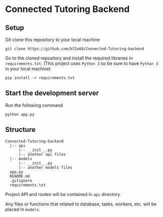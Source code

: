 # Connected Tutoring Backend

## Setup

Git clone this repository to your local machine

```git clone https://github.com/b72u68/Connected-Tutoring-backend```

Go to the cloned repository and install the required libraries in `requirements.txt`. 
(This project uses `Python 3` so be sure to have `Python 3` in your local machine)

```pip install -r requirements.txt```

## Start the development server

Run the following command

```python app.py```

## Structure

```
Connected-Tutoring-backend
  |-- api
      |-- __init__.py
      |-- another api files
  |-- models
      |-- __init__.py
      |-- another models files
  app.py
  README.md
  .gitignore
  requirements.txt
```
  
Project API and routes will be contained in `api` directory. 

Any files or functions that related to database, tasks, workers, etc. will be placed in `models`.
